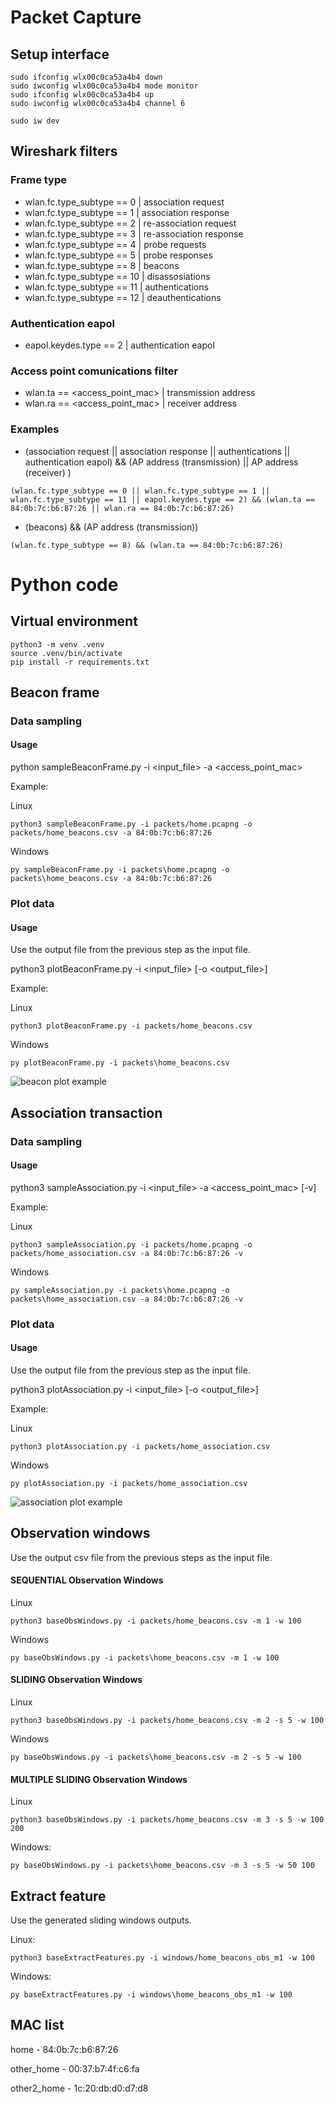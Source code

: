 # Packet Capture

## Setup interface

```console
sudo ifconfig wlx00c0ca53a4b4 down
sudo iwconfig wlx00c0ca53a4b4 mode monitor
sudo ifconfig wlx00c0ca53a4b4 up
sudo iwconfig wlx00c0ca53a4b4 channel 6

sudo iw dev
```
## Wireshark filters

### Frame type

- wlan.fc.type_subtype == 0	    | association request
- wlan.fc.type_subtype == 1	    | association response
- wlan.fc.type_subtype == 2	    | re-association request
- wlan.fc.type_subtype == 3	    | re-association response
- wlan.fc.type_subtype == 4	    | probe requests
- wlan.fc.type_subtype == 5	    | probe responses
- wlan.fc.type_subtype == 8	    | beacons
- wlan.fc.type_subtype == 10	| disassosiations
- wlan.fc.type_subtype == 11	| authentications
- wlan.fc.type_subtype == 12	| deauthentications

### Authentication eapol
- eapol.keydes.type == 2		| authentication eapol 

### Access point comunications filter
- wlan.ta == <access_point_mac>    | transmission address
- wlan.ra == <access_point_mac>   | receiver address


### Examples

- (association request || association response || authentications || authentication eapol) && (AP address (transmission) || AP address (receiver) )

```console
(wlan.fc.type_subtype == 0 || wlan.fc.type_subtype == 1 || wlan.fc.type_subtype == 11 || eapol.keydes.type == 2) && (wlan.ta == 84:0b:7c:b6:87:26 || wlan.ra == 84:0b:7c:b6:87:26)
```

- (beacons) && (AP address (transmission))

```console
(wlan.fc.type_subtype == 8) && (wlan.ta == 84:0b:7c:b6:87:26)
```

# Python code

## Virtual environment

```console
python3 -m venv .venv
source .venv/bin/activate
pip install -r requirements.txt
```

## Beacon frame

### Data sampling
#### Usage

python sampleBeaconFrame.py -i <input_file> -a <access_point_mac>

Example:

Linux
```console
python3 sampleBeaconFrame.py -i packets/home.pcapng -o packets/home_beacons.csv -a 84:0b:7c:b6:87:26
```

Windows
```console
py sampleBeaconFrame.py -i packets\home.pcapng -o packets\home_beacons.csv -a 84:0b:7c:b6:87:26
```
### Plot data

#### Usage

Use the output file from the previous step as the input file.

python3 plotBeaconFrame.py -i <input_file> [-o <output_file>]

Example:

Linux
```console
python3 plotBeaconFrame.py -i packets/home_beacons.csv
```

Windows
```console
py plotBeaconFrame.py -i packets\home_beacons.csv
```

![beacon plot example](images/beaconPlot.png)
## Association transaction
### Data sampling
#### Usage

python3 sampleAssociation.py -i <input_file> -a <access_point_mac> [-v]

Example:

Linux
```console
python3 sampleAssociation.py -i packets/home.pcapng -o packets/home_association.csv -a 84:0b:7c:b6:87:26 -v 
```

Windows
```console
py sampleAssociation.py -i packets\home.pcapng -o packets\home_association.csv -a 84:0b:7c:b6:87:26 -v 
```
### Plot data

#### Usage

Use the output file from the previous step as the input file.

python3 plotAssociation.py -i <input_file> [-o <output_file>]

Example:

Linux
```console
python3 plotAssociation.py -i packets/home_association.csv
```

Windows
```console
py plotAssociation.py -i packets/home_association.csv
```

![association plot example](images/homeAssociation.png)


## Observation windows

Use the output csv file from the previous steps as the input file.


#### SEQUENTIAL Observation Windows

Linux
```console
python3 baseObsWindows.py -i packets/home_beacons.csv -m 1 -w 100
```

Windows
```console
py baseObsWindows.py -i packets\home_beacons.csv -m 1 -w 100
```

#### SLIDING Observation Windows

Linux
```console
python3 baseObsWindows.py -i packets/home_beacons.csv -m 2 -s 5 -w 100
```

Windows
```console
py baseObsWindows.py -i packets\home_beacons.csv -m 2 -s 5 -w 100
```
#### MULTIPLE SLIDING Observation Windows

Linux
```console
python3 baseObsWindows.py -i packets/home_beacons.csv -m 3 -s 5 -w 100 200
```

Windows:
```console
py baseObsWindows.py -i packets\home_beacons.csv -m 3 -s 5 -w 50 100
```
## Extract feature

Use the generated sliding windows outputs.

Linux:
```
python3 baseExtractFeatures.py -i windows/home_beacons_obs_m1 -w 100
```

Windows:
```
py baseExtractFeatures.py -i windows\home_beacons_obs_m1 -w 100
```

## MAC list

home - 84:0b:7c:b6:87:26 

other_home - 00:37:b7:4f:c6:fa

other2_home - 1c:20:db:d0:d7:d8